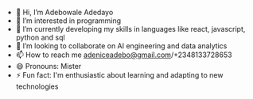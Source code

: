 - 👋 Hi, I’m Adebowale Adedayo
- 👀 I’m interested in programming 
- 🌱 I’m currently developing my skills in languages like react, javascript, python and sql
- 💞️ I’m looking to collaborate on AI engineering and data analytics
- 📫 How to reach me adeniceadebo@gmail.com/+2348133728653
- 😄 Pronouns: Mister
- ⚡ Fun fact: I'm enthusiastic about learning and adapting to new technologies

<!---
Adeniceadebo/Adeniceadebo is a ✨ special ✨ repository because its `README.md` (this file) appears on your GitHub profile.
You can click the Preview link to take a look at your changes.
--->
